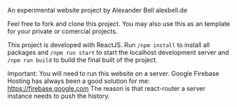 An experimental website project by Alexander Bell
alexbell.de

Feel free to fork and clone this project. You may also use this as an template for your private or comercial projects.

This project is developed with ReactJS. Run `/npm install` to install all packages and `/npm run start` to start the localhost development server and `/npm run build` to build the final built of the project.

Important:
You will need to run this website on a server. Google Firebase Hosting has always been a good solution for me:<br />
https://firebase.google.com
The reason is that react-router a server instance needs to push the history.